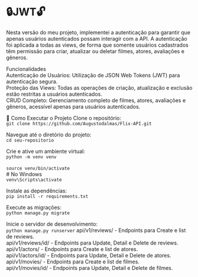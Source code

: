 # 🔒JWT🔓

Nesta versão do meu projeto, implementei a autenticação para garantir que apenas usuários autenticados possam interagir com a API. A autenticação foi aplicada a todas as views, de forma que somente usuários cadastrados têm permissão para criar, atualizar ou deletar filmes, atores, avaliações e gêneros.

Funcionalidades</br>
Autenticação de Usuários: Utilização de JSON Web Tokens (JWT) para autenticação segura.</br>
Proteção das Views: Todas as operações de criação, atualização e exclusão estão restritas a usuários autenticados.</br>
CRUD Completo: Gerenciamento completo de filmes, atores, avaliações e gêneros, acessível apenas para usuários autenticados.</br>

🚀 Como Executar o Projeto
Clone o repositório:<br>
```git clone https://github.com/Augustodalmas/Flix-API.git```

Navegue até o diretório do projeto:<br>
```cd seu-repositorio```

Crie e ative um ambiente virtual:<br>
```python -m venv venv```<br><br>
```source venv/bin/activate```<br> # No Windows<br> `venv\Scripts\activate`

Instale as dependências:<br>
```pip install -r requirements.txt```

Execute as migrações:<br>
```python manage.py migrate```

Inicie o servidor de desenvolvimento:<br>
```python manage.py runserver```
api/v1/reviews/ - Endpoints para Create e list de reviews.<br>
api/v1/reviews/id/ - Endpoints para Update, Detail e Delete de reviews.<br>
api/v1/actors/ - Endpoints para Create e list de atores.<br>
api/v1/actors/id/ - Endpoints para Update, Detail e Delete de atores.<br>
api/v1/movies/ - Endpoints para Create e list de filmes.<br>
api/v1/movies/id/ - Endpoints para Update, Detail e Delete de filmes.<br>
